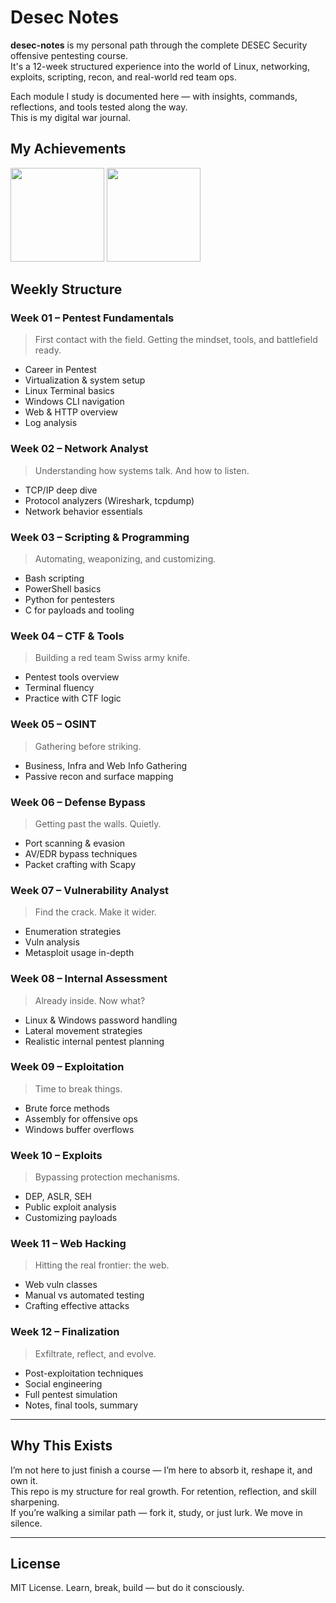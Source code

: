 # Desec Notes

**desec-notes** is my personal path through the complete DESEC Security offensive pentesting course.  
It's a 12-week structured experience into the world of Linux, networking, exploits, scripting, recon, and real-world red team ops.

Each module I study is documented here — with insights, commands, reflections, and tools tested along the way.  
This is my digital war journal.

## My Achievements

<div align="left">
  <img src="https://academy.desecsecurity.com/uploads/badges/skill_pentest_fundamentals_pro.png" width="150"/>
  <img src="https://academy.desecsecurity.com/uploads/badges/network_analyst_pro.png" width="150"/>
</div>

## Weekly Structure

### Week 01 – Pentest Fundamentals
> First contact with the field. Getting the mindset, tools, and battlefield ready.

- Career in Pentest
- Virtualization & system setup
- Linux Terminal basics
- Windows CLI navigation
- Web & HTTP overview
- Log analysis

### Week 02 – Network Analyst
> Understanding how systems talk. And how to listen.

- TCP/IP deep dive
- Protocol analyzers (Wireshark, tcpdump)
- Network behavior essentials

### Week 03 – Scripting & Programming
> Automating, weaponizing, and customizing.

- Bash scripting
- PowerShell basics
- Python for pentesters
- C for payloads and tooling

### Week 04 – CTF & Tools
> Building a red team Swiss army knife.

- Pentest tools overview
- Terminal fluency
- Practice with CTF logic

### Week 05 – OSINT
> Gathering before striking.

- Business, Infra and Web Info Gathering
- Passive recon and surface mapping

### Week 06 – Defense Bypass
> Getting past the walls. Quietly.

- Port scanning & evasion
- AV/EDR bypass techniques
- Packet crafting with Scapy

### Week 07 – Vulnerability Analyst
> Find the crack. Make it wider.

- Enumeration strategies
- Vuln analysis
- Metasploit usage in-depth

### Week 08 – Internal Assessment
> Already inside. Now what?

- Linux & Windows password handling
- Lateral movement strategies
- Realistic internal pentest planning

### Week 09 – Exploitation
> Time to break things.

- Brute force methods
- Assembly for offensive ops
- Windows buffer overflows

### Week 10 – Exploits
> Bypassing protection mechanisms.

- DEP, ASLR, SEH
- Public exploit analysis
- Customizing payloads

### Week 11 – Web Hacking
> Hitting the real frontier: the web.

- Web vuln classes
- Manual vs automated testing
- Crafting effective attacks

### Week 12 – Finalization
> Exfiltrate, reflect, and evolve.

- Post-exploitation techniques
- Social engineering
- Full pentest simulation
- Notes, final tools, summary

---

## Why This Exists

I’m not here to just finish a course — I’m here to absorb it, reshape it, and own it.  
This repo is my structure for real growth. For retention, reflection, and skill sharpening.  
If you’re walking a similar path — fork it, study, or just lurk. We move in silence.

---

## License

MIT License. Learn, break, build — but do it consciously.
